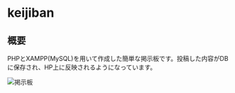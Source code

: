 # keijiban
## 概要
PHPとXAMPP(MySQL)を用いて作成した簡単な掲示板です。投稿した内容がDBに保存され、HP上に反映されるようになっています。

![掲示板](https://user-images.githubusercontent.com/63597127/106374739-427dfe00-6332-11eb-8722-d1abe9218055.png)
